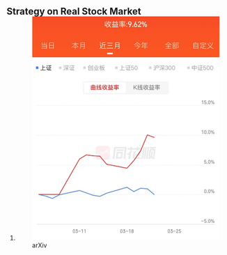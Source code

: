 <h2 id="publications" style="margin: 2px 0px -15px;">Strategy on Real Stock Market</h2>

<div class="publications">
<ol class="bibliography">




<li>
<div class="pub-row">

  <div class="col-sm-3 abbr" style="position: relative;padding-right: 15px;padding-left: 35px;">
    <img src="assets/img/收益率.jpg" class="teaser img-fluid z-depth-1">
    <abbr class="badge">arXiv</abbr>
  </div>

</div>
</li>
  

  
<br>

</ol>
</div>
